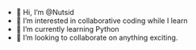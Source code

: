 - 👋 Hi, I’m @Nutsid
- 👀 I’m interested in collaborative coding while I learn
- 🌱 I’m currently learning Python
- 💞️ I’m looking to collaborate on anything exciting.

<!---
Nutsid/Nutsid is a ✨ special ✨ repository because its `README.md` (this file) appears on your GitHub profile.
You can click the Preview link to take a look at your changes.
--->
